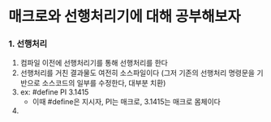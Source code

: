 # 매크로와 선행처리기에 대해 공부해보자


### 1. 선행처리

1. 컴파일 이전에 선행처리기를 통해 선행처리를 한다
2. 선행처리를 거친 결과물도 여전히 소스파일이다 (그저 기존의 선행처리 명령문을 기반으로 소스코드의 일부를 수정한다, 대부분 치환)
3. ex: #define PI 3.1415
   * 이때 #define은 지시자, PI는 매크로, 3.1415는 매크로 몸체이다
4. 
